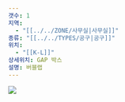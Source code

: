 ```yaml
---
갯수: 1
지역:
  - "[[../../ZONE/사무실|사무실]]"
종류: "[[../../TYPES/공구|공구]]"
위치:
  - "[[K-L]]"
상세위치: GAP 박스
설명: 버블랩
---
```

![](http://192.168.50.22/images/240821_IMG_0013.jpg)
